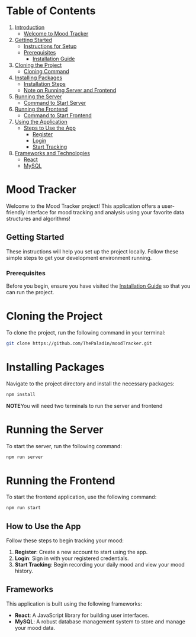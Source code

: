 # Table of Contents

1. [Introduction](#mood-tracker)
   - [Welcome to Mood Tracker](#mood-tracker)
2. [Getting Started](#getting-started)
   - [Instructions for Setup](#getting-started)
   - [Prerequisites](#prerequisites)
     - [Installation Guide](#prerequisites)
3. [Cloning the Project](#cloning-the-project)
   - [Cloning Command](#cloning-the-project)
4. [Installing Packages](#installing-packages)
   - [Installation Steps](#installing-packages)
   - [Note on Running Server and Frontend](#installing-packages)
5. [Running the Server](#running-the-server)
   - [Command to Start Server](#running-the-server)
6. [Running the Frontend](#running-the-frontend)
   - [Command to Start Frontend](#running-the-frontend)
7. [Using the Application](#how-to-use-the-app)
   - [Steps to Use the App](#how-to-use-the-app)
     - [Register](#how-to-use-the-app)
     - [Login](#how-to-use-the-app)
     - [Start Tracking](#how-to-use-the-app)
8. [Frameworks and Technologies](#frameworks)
   - [React](#frameworks)
   - [MySQL](#frameworks)


# Mood Tracker

Welcome to the Mood Tracker project! This application offers a user-friendly interface for mood tracking and analysis using your favorite data structures and algorithms!

## Getting Started

These instructions will help you set up the project locally. Follow these simple steps to get your development environment running.

### Prerequisites

Before you begin, ensure you have visited the [Installation Guide](https://github.com/ThePalad1n/moodTracker/blob/main/INSTALLATION_GUIDE.md) so that you can run the project.

# Cloning the Project

To clone the project, run the following command in your terminal:
```bash
git clone https://github.com/ThePalad1n/moodTracker.git
```

# Installing Packages

Navigate to the project directory and install the necessary packages:
```bash
npm install
```

**NOTE**You will need two terminals to run the server and frontend

# Running the Server

To start the server, run the following command:
```bash
npm run server
```

# Running the Frontend

To start the frontend application, use the following command:
```bash
npm run start
```

## How to Use the App

Follow these steps to begin tracking your mood:

1. **Register**: Create a new account to start using the app.
2. **Login**: Sign in with your registered credentials.
3. **Start Tracking**: Begin recording your daily mood and view your mood history.

## Frameworks

This application is built using the following frameworks:

- **React**: A JavaScript library for building user interfaces.
- **MySQL**: A robust database management system to store and manage your mood data.
